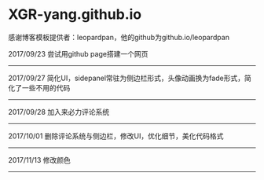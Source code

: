 # XGR-yang.github.io
感谢博客模板提供者：leopardpan，他的github为github.io/leopardpan  
  
2017/09/23 尝试用github page搭建一个网页  
<hr/>  
2017/09/27 简化UI，sidepanel常驻为侧边栏形式，头像动画换为fade形式，简化了一些不用的代码  
<hr/>  
2017/09/28 加入来必力评论系统  
<hr/>  
2017/10/01 删除评论系统与侧边栏，修改UI，优化细节，美化代码格式  
<hr/>
2017/11/13 修改颜色
<hr/>
